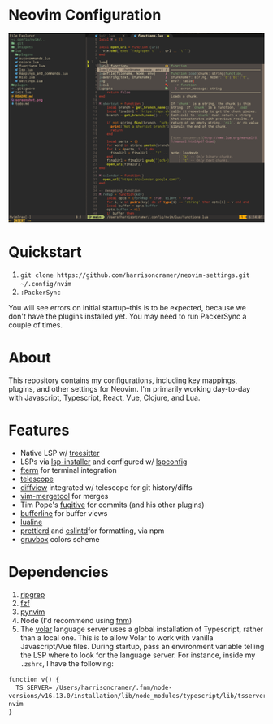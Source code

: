 # Neovim Configuration

![The Editor](/screenshot.png?raw=true)

# Quickstart

1. `git clone https://github.com/harrisoncramer/neovim-settings.git ~/.config/nvim`
2. `:PackerSync`

You will see errors on initial startup–this is to be expected, because we don't have the plugins installed yet. You may need to run PackerSync a couple of times.

# About

This repository contains my configurations, including key mappings, plugins, and other settings for Neovim. I'm primarily working day-to-day with Javascript, Typescript, React, Vue, Clojure, and Lua.

# Features

- Native LSP w/ <a href="https://github.com/nvim-treesitter/nvim-treesitter">treesitter</a>
- LSPs via <a href="https://github.com/williamboman/nvim-lsp-installer">lsp-installer</a> and configured w/ <a href="https://github.com/neovim/nvim-lspconfig">lspconfig</a>
- <a href="https://github.com/numToStr/FTerm.nvim">fterm</a> for terminal integration
- <a href="https://github.com/nvim-telescope/telescope.nvim/issues">telescope</a>
- <a href="https://github.com/sindrets/diffview.nvim">diffview</a> integrated w/ telescope for git history/diffs
- <a href="https://github.com/samoshkin/vim-mergetool">vim-mergetool</a> for merges
- Tim Pope's <a href="https://github.com/tpope/vim-fugitive">fugitive</a> for commits (and his other plugins)
- <a href="https://github.com/akinsho/bufferline.nvim">bufferline</a> for buffer views
- <a href="https://github.com/nvim-lualine/lualine.nvim">lualine</a>
- <a href="https://github.com/fsouza/prettierd">prettierd</a> and <a href="https://github.com/mantoni/eslint_d.js">eslintd</a>for formatting, via npm
- <a href="https://github.com/ellisonleao/gruvbox.nvim">gruvbox</a> colors scheme

# Dependencies

1. <a href="https://github.com/BurntSushi/ripgrep">ripgrep</a>
2. <a href="https://github.com/junegunn/fzf">fzf</a>
3. <a href="https://github.com/neovim/pynvim">pynvim</a>
4. Node (I'd recommend using <a href="https://github.com/Schniz/fnm">fnm</a>)
5. The <a href="https://github.com/johnsoncodehk/volar">volar</a> language server uses a global installation of Typescript, rather than a local one. This is to allow Volar to work with vanilla Javascript/Vue files. During startup, pass an environment variable telling the LSP where to look for the language server. For instance, inside my `.zshrc`, I have the following:

```
function v() {
  TS_SERVER='/Users/harrisoncramer/.fnm/node-versions/v16.13.0/installation/lib/node_modules/typescript/lib/tsserverlibrary.js' nvim
}
```
